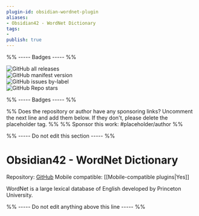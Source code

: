 ```yaml
---
plugin-id: obsidian-wordnet-plugin
aliases:
- Obsidian42 - WordNet Dictionary
tags: 
- 
publish: true
---
```


%% ----- Badges ----- %%

![GitHub all releases](https://img.shields.io/github/downloads/TfTHacker/Obsidian-WordNet/total?color=573E7A&logo=github&style=for-the-badge)   
![GitHub manifest version](https://img.shields.io/github/manifest-json/v/TfTHacker/Obsidian-WordNet?color=573E7A&logo=github&style=for-the-badge)   
![GitHub issues by-label](https://img.shields.io/github/issues/TfTHacker/Obsidian-WordNet/help%20wanted?color=573E7A&logo=github&style=for-the-badge)   
![GitHub Repo stars](https://img.shields.io/github/stars/TfTHacker/Obsidian-WordNet?color=573E7A&logo=github&style=for-the-badge)

%% ----- Badges ----- %%

%% Does the repository or author have any sponsoring links? Uncomment the next line and add them below. If they don't, please delete the placeholder tag. %%
%% Sponsor this work: #placeholder/author %%

%% ----- Do not edit this section ----- %%

# Obsidian42 - WordNet Dictionary

Repository: [GitHub](https://github.com/TfTHacker/Obsidian-WordNet)
Mobile compatible: [[Mobile-compatible plugins|Yes]]

WordNet is a large lexical database of English developed by Princeton University.

%% ----- Do not edit anything above this line ----- %% 

